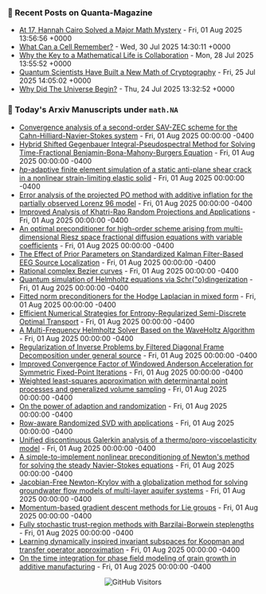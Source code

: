 ### 📝 Recent Posts on Quanta-Magazine
<!-- quanta starts -->
* <a href="https://www.quantamagazine.org/at-17-hannah-cairo-solved-a-major-math-mystery-20250801/">At 17, Hannah Cairo Solved a Major Math Mystery</a> - Fri, 01 Aug 2025 13:56:56 +0000
* <a href="https://www.quantamagazine.org/what-can-a-cell-remember-20250730/">What Can a Cell Remember?</a> - Wed, 30 Jul 2025 14:30:11 +0000
* <a href="https://www.quantamagazine.org/why-the-key-to-a-mathematical-life-is-collaboration-20250728/">Why the Key to a Mathematical Life is Collaboration</a> - Mon, 28 Jul 2025 13:55:52 +0000
* <a href="https://www.quantamagazine.org/quantum-scientists-have-built-a-new-math-of-cryptography-20250725/">Quantum Scientists Have Built a New Math of Cryptography</a> - Fri, 25 Jul 2025 14:05:02 +0000
* <a href="https://www.quantamagazine.org/why-did-the-universe-begin-20250724/">Why Did The Universe Begin?</a> - Thu, 24 Jul 2025 13:32:52 +0000
<!-- quanta ends -->


### 📝 Today's Arxiv Manuscripts under ``math.NA``
<!-- arxiv-math-na starts -->
* <a href="https://arxiv.org/abs/2507.22949">Convergence analysis of a second-order SAV-ZEC scheme for the Cahn-Hilliard-Navier-Stokes system</a> - Fri, 01 Aug 2025 00:00:00 -0400
* <a href="https://arxiv.org/abs/2507.23099">Hybrid Shifted Gegenbauer Integral-Pseudospectral Method for Solving Time-Fractional Benjamin-Bona-Mahony-Burgers Equation</a> - Fri, 01 Aug 2025 00:00:00 -0400
* <a href="https://arxiv.org/abs/2507.23195">$hp$-adaptive finite element simulation of a static anti-plane shear crack in a nonlinear strain-limiting elastic solid</a> - Fri, 01 Aug 2025 00:00:00 -0400
* <a href="https://arxiv.org/abs/2507.23199">Error analysis of the projected PO method with additive inflation for the partially observed Lorenz 96 model</a> - Fri, 01 Aug 2025 00:00:00 -0400
* <a href="https://arxiv.org/abs/2507.23207">Improved Analysis of Khatri-Rao Random Projections and Applications</a> - Fri, 01 Aug 2025 00:00:00 -0400
* <a href="https://arxiv.org/abs/2507.23408">An optimal preconditioner for high-order scheme arising from multi-dimensional Riesz space fractional diffusion equations with variable coefficients</a> - Fri, 01 Aug 2025 00:00:00 -0400
* <a href="https://arxiv.org/abs/2507.23450">The Effect of Prior Parameters on Standardized Kalman Filter-Based EEG Source Localization</a> - Fri, 01 Aug 2025 00:00:00 -0400
* <a href="https://arxiv.org/abs/2507.23485">Rational complex Bezier curves</a> - Fri, 01 Aug 2025 00:00:00 -0400
* <a href="https://arxiv.org/abs/2507.23547">Quantum simulation of Helmholtz equations via Schr{"o}dingerization</a> - Fri, 01 Aug 2025 00:00:00 -0400
* <a href="https://arxiv.org/abs/2507.23586">Fitted norm preconditioners for the Hodge Laplacian in mixed form</a> - Fri, 01 Aug 2025 00:00:00 -0400
* <a href="https://arxiv.org/abs/2507.23602">Efficient Numerical Strategies for Entropy-Regularized Semi-Discrete Optimal Transport</a> - Fri, 01 Aug 2025 00:00:00 -0400
* <a href="https://arxiv.org/abs/2507.23613">A Multi-Frequency Helmholtz Solver Based on the WaveHoltz Algorithm</a> - Fri, 01 Aug 2025 00:00:00 -0400
* <a href="https://arxiv.org/abs/2507.23651">Regularization of Inverse Problems by Filtered Diagonal Frame Decomposition under general source</a> - Fri, 01 Aug 2025 00:00:00 -0400
* <a href="https://arxiv.org/abs/2311.02490">Improved Convergence Factor of Windowed Anderson Acceleration for Symmetric Fixed-Point Iterations</a> - Fri, 01 Aug 2025 00:00:00 -0400
* <a href="https://arxiv.org/abs/2312.14057">Weighted least-squares approximation with determinantal point processes and generalized volume sampling</a> - Fri, 01 Aug 2025 00:00:00 -0400
* <a href="https://arxiv.org/abs/2406.07108">On the power of adaption and randomization</a> - Fri, 01 Aug 2025 00:00:00 -0400
* <a href="https://arxiv.org/abs/2408.04503">Row-aware Randomized SVD with applications</a> - Fri, 01 Aug 2025 00:00:00 -0400
* <a href="https://arxiv.org/abs/2411.19610">Unified discontinuous Galerkin analysis of a thermo/poro-viscoelasticity model</a> - Fri, 01 Aug 2025 00:00:00 -0400
* <a href="https://arxiv.org/abs/2501.08855">A simple-to-implement nonlinear preconditioning of Newton's method for solving the steady Navier-Stokes equations</a> - Fri, 01 Aug 2025 00:00:00 -0400
* <a href="https://arxiv.org/abs/2505.08884">Jacobian-Free Newton-Krylov with a globalization method for solving groundwater flow models of multi-layer aquifer systems</a> - Fri, 01 Aug 2025 00:00:00 -0400
* <a href="https://arxiv.org/abs/2404.09363">Momentum-based gradient descent methods for Lie groups</a> - Fri, 01 Aug 2025 00:00:00 -0400
* <a href="https://arxiv.org/abs/2412.12180">Fully stochastic trust-region methods with Barzilai-Borwein steplengths</a> - Fri, 01 Aug 2025 00:00:00 -0400
* <a href="https://arxiv.org/abs/2505.05085">Learning dynamically inspired invariant subspaces for Koopman and transfer operator approximation</a> - Fri, 01 Aug 2025 00:00:00 -0400
* <a href="https://arxiv.org/abs/2507.13492">On the time integration for phase field modeling of grain growth in additive manufacturing</a> - Fri, 01 Aug 2025 00:00:00 -0400
<!-- arxiv-math-na ends -->

<div align="center">
  
![GitHub Visitors](https://api.visitorbadge.io/api/visitors?path=https%3A%2F%2Fgithub.com%2Flowrank&label=profile%20views&labelColor=%231e1e2e&countColor=%23cba6f7)



</div>
